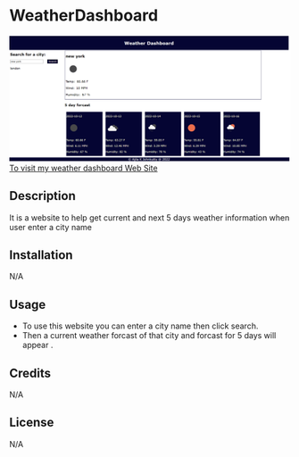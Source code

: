 # WeatherDashboard

![](./Assets/img/screenshot.png)
[To visit my weather dashboard Web Site]( https://ajilakj.github.io/weatherDashboard/)

## Description
It is a website to help get current and next 5 days weather information when user enter a city name

## Installation
N/A

## Usage
- To use this website you can enter a city name then click search.
- Then a current weather forcast of that city and forcast for 5 days will appear .

## Credits
N/A

## License
N/A

